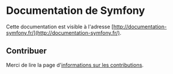 Documentation de Symfony
========================

Cette documentation est visible à l'adresse [http://documentation-symfony.fr/](http://documentation-symfony.fr/).

Contribuer
----------

Merci de lire la page d'[informations sur les contributions](CONTRIBUTING.md).
